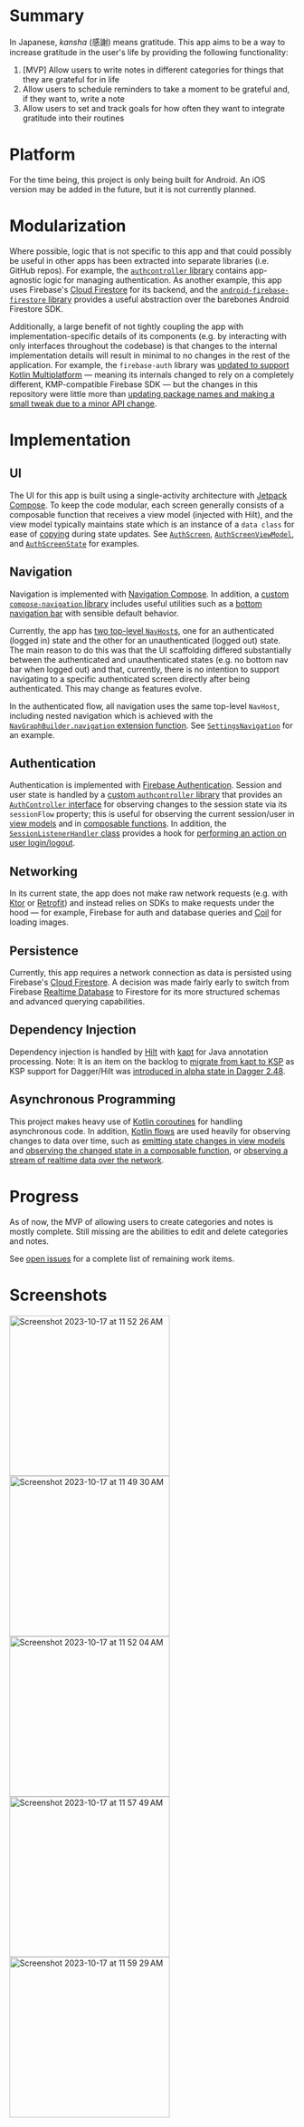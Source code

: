 # Summary
In Japanese, _kansha_ (感謝) means gratitude. This app aims to be a way to increase gratitude in the user's life by providing the following functionality:
1. [MVP] Allow users to write notes in different categories for things that they are grateful for in life
2. Allow users to schedule reminders to take a moment to be grateful and, if they want to, write a note
3. Allow users to set and track goals for how often they want to integrate gratitude into their routines

# Platform
For the time being, this project is only being built for Android. An iOS version may be added in the future, but it is not currently planned.

# Modularization
Where possible, logic that is not specific to this app and that could possibly be useful in other apps has been extracted into separate libraries (i.e. GitHub repos). For example, the [`authcontroller` library](https://github.com/susumunoda/authcontroller) contains app-agnostic logic for managing authentication. As another example, this app uses Firebase's [Cloud Firestore](https://firebase.google.com/docs/firestore) for its backend, and the [`android-firebase-firestore` library](https://github.com/susumunoda/android-firebase-firestore) provides a useful abstraction over the barebones Android Firestore SDK.

Additionally, a large benefit of not tightly coupling the app with implementation-specific details of its components (e.g. by interacting with only interfaces throughout the codebase) is that changes to the internal implementation details will result in minimal to no changes in the rest of the application. For example, the `firebase-auth` library was [updated to support Kotlin Multiplatform](https://github.com/susumunoda/firebase-auth/commit/e2a85d3fcb0d9ea3d6cff6913c1d442cd2165089) — meaning its internals changed to rely on a completely different, KMP-compatible Firebase SDK — but the changes in this repository were little more than [updating package names and making a small tweak due to a minor API change](https://github.com/susumunoda/kansha-android/commit/05f106acfd697e7085e67dd9a5e391a07958eeec).

# Implementation
## UI
The UI for this app is built using a single-activity architecture with [Jetpack Compose](https://developer.android.com/jetpack/compose). To keep the code modular, each screen generally consists of a composable function that receives a view model (injected with Hilt), and the view model typically maintains state which is an instance of a `data class` for ease of [copying](https://kotlinlang.org/docs/data-classes.html#copying) during state updates. See [`AuthScreen`](https://github.com/susumunoda/kansha-android/blob/main/app/src/main/java/com/susumunoda/kansha/ui/screen/auth/AuthScreen.kt), [`AuthScreenViewModel`](https://github.com/susumunoda/kansha-android/blob/main/app/src/main/java/com/susumunoda/kansha/ui/screen/auth/AuthScreenViewModel.kt), and [`AuthScreenState`](https://github.com/susumunoda/kansha-android/blob/main/app/src/main/java/com/susumunoda/kansha/ui/screen/auth/AuthScreenState.kt) for examples.

## Navigation
Navigation is implemented with [Navigation Compose](https://developer.android.com/jetpack/compose/navigation). In addition, a [custom `compose-navigation` library](https://github.com/susumunoda/compose-navigation) includes useful utilities such as a [bottom navigation bar](https://github.com/susumunoda/compose-navigation/blob/main/library/src/main/java/com/susumunoda/compose/navigation/BottomNavBar.kt) with sensible default behavior.

Currently, the app has [two top-level `NavHost`s](https://github.com/susumunoda/kansha-android/blob/main/app/src/main/java/com/susumunoda/kansha/KanshaApp.kt#L15-L21), one for an authenticated (logged in) state and the other for an unauthenticated (logged out) state. The main reason to do this was that the UI scaffolding differed substantially between the authenticated and unauthenticated states (e.g. no bottom nav bar when logged out) and that, currently, there is no intention to support navigating to a specific authenticated screen directly after being authenticated. This may change as features evolve.

In the authenticated flow, all navigation uses the same top-level `NavHost`, including nested navigation which is achieved with the [`NavGraphBuilder.navigation` extension function](https://developer.android.com/reference/kotlin/androidx/navigation/NavGraphBuilder#(androidx.navigation.NavGraphBuilder).navigation(kotlin.String,kotlin.String,kotlin.Function1)). See [`SettingsNavigation`](https://github.com/susumunoda/kansha-android/blob/main/app/src/main/java/com/susumunoda/kansha/ui/navigation/SettingsNavigation.kt) for an example.

## Authentication
Authentication is implemented with [Firebase Authentication](https://firebase.google.com/docs/auth). Session and user state is handled by a [custom `authcontroller` library](https://github.com/susumunoda/authcontroller) that provides an [`AuthController` interface](https://github.com/susumunoda/authcontroller/blob/main/authcontroller/src/commonMain/kotlin/com/susumunoda/auth/AuthController.kt) for observing changes to the session state via its `sessionFlow` property; this is useful for observing the current session/user in [view models](https://github.com/susumunoda/kansha-android/blob/main/app/src/main/java/com/susumunoda/kansha/ui/screen/notes/ViewCategoryScreenViewModel.kt#L48) and in [composable functions](https://github.com/susumunoda/kansha-android/blob/main/app/src/main/java/com/susumunoda/kansha/KanshaApp.kt#L13). In addition, the [`SessionListenerHandler` class](https://github.com/susumunoda/authcontroller/blob/main/authcontroller/src/commonMain/kotlin/com/susumunoda/auth/SessionListenerHandler.kt) provides a hook for [performing an action on user login/logout](https://github.com/susumunoda/kansha-android/blob/main/app/src/main/java/com/susumunoda/kansha/repository/category/FirebaseCategoryRepository.kt#L32-L47).

## Networking
In its current state, the app does not make raw network requests (e.g. with [Ktor](https://ktor.io/) or [Retrofit](https://square.github.io/retrofit/)) and instead relies on SDKs to make requests under the hood — for example, Firebase for auth and database queries and [Coil](https://coil-kt.github.io/coil/) for loading images.

## Persistence
Currently, this app requires a network connection as data is persisted using Firebase's [Cloud Firestore](https://firebase.google.com/docs/firestore). A decision was made fairly early to switch from Firebase [Realtime Database](https://firebase.google.com/docs/database) to Firestore for its more structured schemas and advanced querying capabilities.

## Dependency Injection
Dependency injection is handled by [Hilt](https://developer.android.com/training/dependency-injection/hilt-android) with [kapt](https://kotlinlang.org/docs/kapt.html) for Java annotation processing. Note: It is an item on the backlog to [migrate from kapt to KSP](https://github.com/susumunoda/kansha-android/issues/4) as KSP support for Dagger/Hilt was [introduced in alpha state in Dagger 2.48](https://github.com/google/dagger/releases/tag/dagger-2.48).

## Asynchronous Programming
This project makes heavy use of [Kotlin coroutines](https://kotlinlang.org/docs/coroutines-overview.html) for handling asynchronous code. In addition, [Kotlin flows](https://kotlinlang.org/docs/flow.html#flow-cancellation-basics) are used heavily for observing changes to data over time, such as [emitting state changes in view models](https://github.com/susumunoda/kansha-android/blob/main/app/src/main/java/com/susumunoda/kansha/ui/screen/notes/AddCategoryScreenViewModel.kt#L24C10-L29) and [observing the changed state in a composable function](https://github.com/susumunoda/kansha-android/blob/main/app/src/main/java/com/susumunoda/kansha/ui/screen/notes/AddCategoryScreen.kt#L51), or [observing a stream of realtime data over the network](https://github.com/susumunoda/kansha-android/blob/main/app/src/main/java/com/susumunoda/kansha/ui/screen/notes/ViewCategoryScreenViewModel.kt#L49-L70).

# Progress
As of now, the MVP of allowing users to create categories and notes is mostly complete. Still missing are the abilities to edit and delete categories and notes.

See [open issues](https://github.com/susumunoda/kansha-android/issues) for a complete list of remaining work items.

# Screenshots
<img width="283" alt="Screenshot 2023-10-17 at 11 52 26 AM" src="https://github.com/susumunoda/kansha-android/assets/5313576/d2006a9d-c367-466a-9421-55340e78c65b">
<img width="283" alt="Screenshot 2023-10-17 at 11 49 30 AM" src="https://github.com/susumunoda/kansha-android/assets/5313576/099843dc-fd80-4e4d-9995-6247066cc251">
<img width="283" alt="Screenshot 2023-10-17 at 11 52 04 AM" src="https://github.com/susumunoda/kansha-android/assets/5313576/7d4c494e-1e01-43a6-97fb-97795925bb3e">
<img width="283" alt="Screenshot 2023-10-17 at 11 57 49 AM" src="https://github.com/susumunoda/kansha-android/assets/5313576/2e7d71f3-fb30-4755-868a-daf6d9c6457b">
<img width="283" alt="Screenshot 2023-10-17 at 11 59 29 AM" src="https://github.com/susumunoda/kansha-android/assets/5313576/e23bd694-b1d7-4871-8f01-d4f4b4200fe4">
